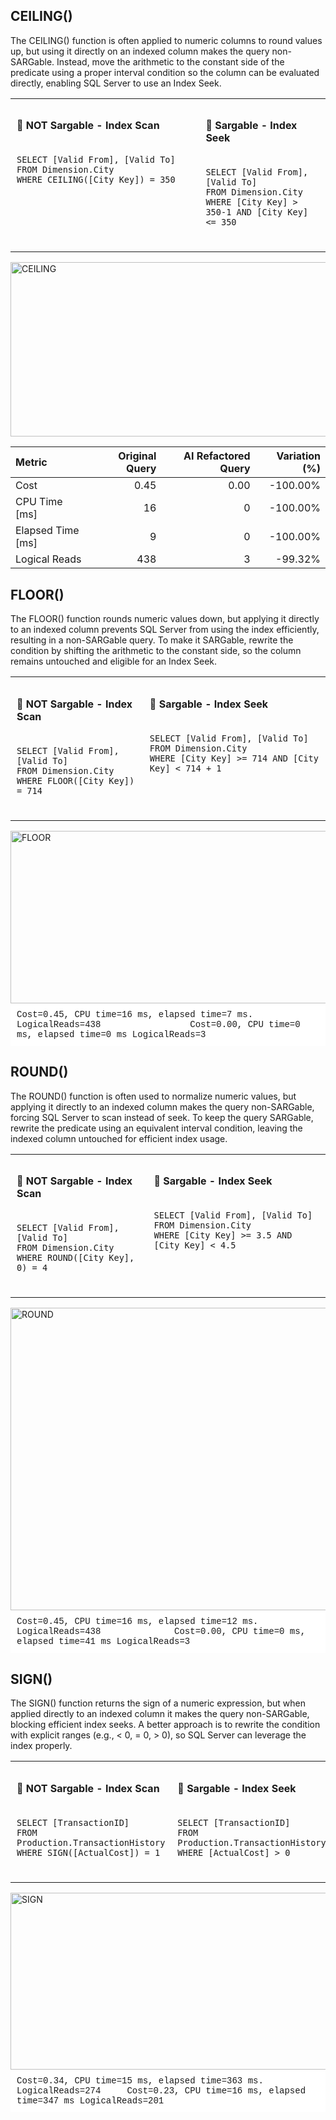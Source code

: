 ## CEILING()
The CEILING() function is often applied to numeric columns to round values up, but using it directly on an indexed column makes the query non-SARGable. Instead, move the arithmetic to the constant side of the predicate using a proper interval condition so the column can be evaluated directly, enabling SQL Server to use an Index Seek.

<table style="width: 100%;">
  <tr>
    <td style="width: 60%; vertical-align: top; padding: 10px;">
      <h4>🔹 NOT Sargable - Index Scan</h4>
      <pre><code>
SELECT [Valid From], [Valid To]
FROM Dimension.City
WHERE CEILING([City Key]) = 350
      </code></pre>
    </td>
    <td style="width: 40%; vertical-align: top; padding: 10px;">
      <h4>🔹 Sargable - Index Seek</h4>
      <pre><code>
SELECT [Valid From], [Valid To]
FROM Dimension.City
WHERE [City Key] > 350-1 AND [City Key] <= 350
      </code></pre>
    </td>
  </tr>
</table>

<div style="text-align: left;">
<img width="2122" height="279" alt="CEILING" src="https://github.com/user-attachments/assets/207018fb-84a5-40a5-ae14-d23ff6de3def" />
</div>

<small>

| Metric            | Original Query | AI Refactored Query | Variation (%) |
|:------------------|---------------:|--------------------:|--------------:|
| Cost              | 0.45           | 0.00                | -100.00%      |
| CPU Time [ms]     | 16             | 0                   | -100.00%      |
| Elapsed Time [ms] | 9              | 0                   | -100.00%      |
| Logical Reads     | 438            | 3                   | -99.32%       |

</small>



## FLOOR()
The FLOOR() function rounds numeric values down, but applying it directly to an indexed column prevents SQL Server from using the index efficiently, resulting in a non-SARGable query. To make it SARGable, rewrite the condition by shifting the arithmetic to the constant side, so the column remains untouched and eligible for an Index Seek.

<table>
  <tr>
    <td style="vertical-align: top; padding: 10px;">
      <h4>🔹 NOT Sargable - Index Scan</h4>
      <pre><code>
SELECT [Valid From], [Valid To]
FROM Dimension.City
WHERE FLOOR([City Key]) = 714
      </code></pre>
    </td>
    <td style="vertical-align: top; padding: 10px;">
      <h4>🔹 Sargable - Index Seek</h4>
      <pre><code>
SELECT [Valid From], [Valid To]
FROM Dimension.City
WHERE [City Key] >= 714 AND [City Key] < 714 + 1
      </code></pre>
    </td>
  </tr>
</table>

<div style="text-align: left;">
<img width="2082" height="276" alt="FLOOR" src="https://github.com/user-attachments/assets/efabf352-6aa4-4c0b-bbbe-c81051982314" />
</div>


<div style="background: white; font-family: Courier; padding: 10px; margin: 0;">
Cost=0.45, CPU time=16 ms,  elapsed time=7 ms. LogicalReads=438 &nbsp;&nbsp;&nbsp;&nbsp;&nbsp;&nbsp;&nbsp;&nbsp;&nbsp;&nbsp;&nbsp;&nbsp;&nbsp;&nbsp;&nbsp;&nbsp;Cost=0.00,  CPU time=0 ms,  elapsed time=0 ms LogicalReads=3
</div>


## ROUND()
The ROUND() function is often used to normalize numeric values, but applying it directly to an indexed column makes the query non-SARGable, forcing SQL Server to scan instead of seek. To keep the query SARGable, rewrite the predicate using an equivalent interval condition, leaving the indexed column untouched for efficient index usage.
<table>
  <tr>
    <td style="vertical-align: top; padding: 10px;">
      <h4>🔹 NOT Sargable - Index Scan</h4>
      <pre><code>
SELECT [Valid From], [Valid To]
FROM Dimension.City
WHERE ROUND([City Key], 0) = 4
      </code></pre>
    </td>
    <td style="vertical-align: top; padding: 10px;">
      <h4>🔹 Sargable - Index Seek</h4>
      <pre><code>
SELECT [Valid From], [Valid To]
FROM Dimension.City
WHERE [City Key] >= 3.5 AND [City Key] < 4.5
      </code></pre>
    </td>
  </tr>
</table>

<div style="text-align: left;">
<img width="2447" height="484" alt="ROUND" src="https://github.com/user-attachments/assets/666cf420-96da-4512-b73e-8f9c28e05127" />
</div>


<div style="background: white; font-family: Courier; padding: 10px; margin: 0;">
Cost=0.45, CPU time=16 ms,  elapsed time=12 ms. LogicalReads=438 &nbsp;&nbsp;&nbsp;&nbsp;&nbsp;&nbsp;&nbsp;&nbsp;&nbsp;&nbsp;&nbsp;&nbsp;&nbsp;Cost=0.00, CPU time=0 ms,  elapsed time=41 ms LogicalReads=3
</div>


## SIGN()
The SIGN() function returns the sign of a numeric expression, but when applied directly to an indexed column it makes the query non-SARGable, blocking efficient index seeks. A better approach is to rewrite the condition with explicit ranges (e.g., < 0, = 0, > 0), so SQL Server can leverage the index properly.
<table>
  <tr>
    <td style="vertical-align: top; padding: 10px;">
      <h4>🔹 NOT Sargable - Index Scan</h4>
      <pre><code>
SELECT [TransactionID]
FROM Production.TransactionHistory
WHERE SIGN([ActualCost]) = 1
      </code></pre>
    </td>
    <td style="vertical-align: top; padding: 10px;">
      <h4>🔹 Sargable - Index Seek</h4>
      <pre><code>
SELECT [TransactionID]
FROM Production.TransactionHistory
WHERE [ActualCost] > 0
      </code></pre>
    </td>
  </tr>
</table>

<div style="text-align: left;">
<img width="2186" height="283" alt="SIGN" src="https://github.com/user-attachments/assets/e41b425a-02fe-4d54-a238-016af8976110" />
</div>


<div style="background: white; font-family: Courier; padding: 10px; margin: 0;">
Cost=0.34, CPU time=15 ms, elapsed time=363 ms. LogicalReads=274 &nbsp;&nbsp;&nbsp;&nbsp;Cost=0.23, CPU time=16 ms, elapsed time=347 ms LogicalReads=201
</div>

